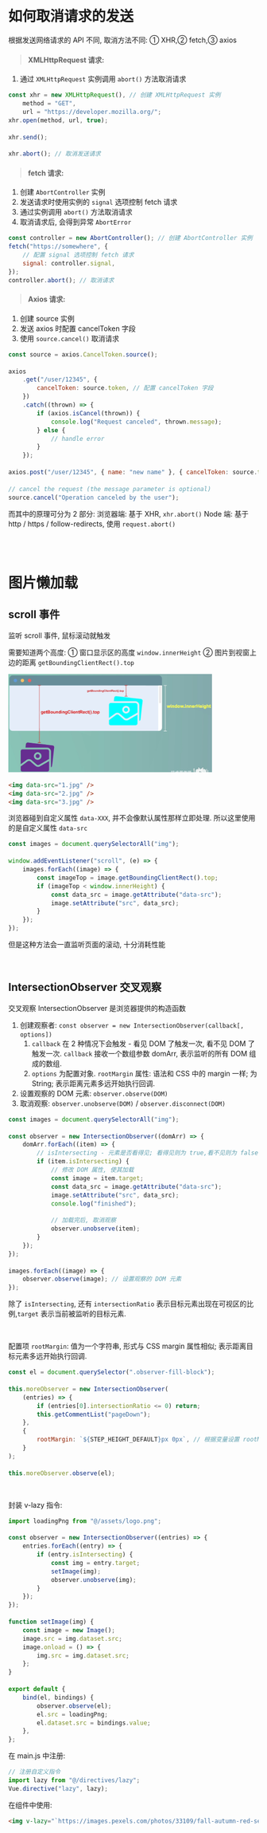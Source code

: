 # 如何取消请求的发送

根据发送网络请求的 API 不同, 取消方法不同: ① XHR,② fetch,③ axios

> #### XMLHttpRequest 请求:

1. 通过 `XMLHttpRequest` 实例调用 `abort()` 方法取消请求

```js
const xhr = new XMLHttpRequest(), // 创建 XMLHttpRequest 实例
    method = "GET",
    url = "https://developer.mozilla.org/";
xhr.open(method, url, true);

xhr.send();

xhr.abort(); // 取消发送请求
```

> #### fetch 请求:

1. 创建 `AbortController` 实例
2. 发送请求时使用实例的 `signal` 选项控制 fetch 请求
3. 通过实例调用 `abort()` 方法取消请求
4. 取消请求后, 会得到异常 `AbortError`

```js
const controller = new AbortController(); // 创建 AbortController 实例
fetch("https://somewhere", {
    // 配置 signal 选项控制 fetch 请求
    signal: controller.signal,
});
controller.abort(); // 取消请求
```

> #### Axios 请求:

1. 创建 source 实例
2. 发送 axios 时配置 cancelToken 字段
3. 使用 `source.cancel()` 取消请求

```js
const source = axios.CancelToken.source();

axios
    .get("/user/12345", {
        cancelToken: source.token, // 配置 cancelToken 字段
    })
    .catch((thrown) => {
        if (axios.isCancel(thrown)) {
            console.log("Request canceled", thrown.message);
        } else {
            // handle error
        }
    });

axios.post("/user/12345", { name: "new name" }, { cancelToken: source.token });

// cancel the request (the message parameter is optional)
source.cancel("Operation canceled by the user");
```

而其中的原理可分为 2 部分:
浏览器端: 基于 XHR, `xhr.abort()`
Node 端: 基于 http / https / follow-redirects, 使用 `request.abort()`

<br><br>

# 图片懒加载

## scroll 事件

监听 scroll 事件, 鼠标滚动就触发

需要知道两个高度:
① 窗口显示区的高度 `window.innerHeight`
② 图片到视窗上边的距离 `getBoundingClientRect().top`

<img src="picture/image-20220317131330050.png" alt="image-20220317131330050" style="zoom:40%;" />

```html
<img data-src="1.jpg" />
<img data-src="2.jpg" />
<img data-src="3.jpg" />
```

浏览器碰到自定义属性 `data-XXX`, 并不会像默认属性那样立即处理.
所以这里使用的是自定义属性 `data-src`

```js
const images = document.querySelectorAll("img");

window.addEventListener("scroll", (e) => {
    images.forEach((image) => {
        const imageTop = image.getBoundingClientRect().top;
        if (imageTop < window.innerHeight) {
            const data_src = image.getAttribute("data-src");
            image.setAttribute("src", data_src);
        }
    });
});
```

但是这种方法会一直监听页面的滚动, 十分消耗性能

<br>

## IntersectionObserver 交叉观察

交叉观察 IntersectionObserver 是浏览器提供的构造函数

1. 创建观察者: `const observer = new IntersectionObserver(callback[, options])`
    1. `callback` 在 2 种情况下会触发 - 看见 DOM 了触发一次, 看不见 DOM 了触发一次. `callback` 接收一个数组参数 domArr, 表示监听的所有 DOM 组成的数组.
    2. `options` 为配置对象. `rootMargin` 属性: 语法和 CSS 中的 margin 一样; 为 String; 表示距离元素多远开始执行回调.
2. 设置观察的 DOM 元素: `observer.observe(DOM)`
3. 取消观察: `observer.unobserve(DOM)` / `observer.disconnect(DOM)`

```js
const images = document.querySelectorAll("img");

const observer = new IntersectionObserver((domArr) => {
    domArr.forEach((item) => {
        // isIntersecting - 元素是否看得见; 看得见则为 true,看不见则为 false
        if (item.isIntersecting) {
            // 修改 DOM 属性, 使其加载
            const image = item.target;
            const data_src = image.getAttribute("data-src");
            image.setAttribute("src", data_src);
            console.log("finished");

            // 加载完后, 取消观察
            observer.unobserve(item);
        }
    });
});

images.forEach((image) => {
    observer.observe(image); // 设置观察的 DOM 元素
});
```

除了 `isIntersecting`, 还有 `intersectionRatio` 表示目标元素出现在可视区的比例,`target` 表示当前被监听的目标元素.

<br>

配置项 `rootMargin`: 值为一个字符串, 形式与 CSS margin 属性相似; 表示距离目标元素多远开始执行回调.

```js
const el = document.querySelector(".observer-fill-block");

this.moreObserver = new IntersectionObserver(
    (entries) => {
        if (entries[0].intersectionRatio <= 0) return;
        this.getCommentList("pageDown");
    },
    {
        rootMargin: `${STEP_HEIGHT_DEFAULT}px 0px`, // 根据变量设置 rootMargin 值
    }
);

this.moreObserver.observe(el);
```

<br>

封装 v-lazy 指令:

```js
import loadingPng from "@/assets/logo.png";

const observer = new IntersectionObserver((entries) => {
    entries.forEach((entry) => {
        if (entry.isIntersecting) {
            const img = entry.target;
            setImage(img);
            observer.unobserve(img);
        }
    });
});

function setImage(img) {
    const image = new Image();
    image.src = img.dataset.src;
    image.onload = () => {
        img.src = img.dataset.src;
    };
}

export default {
    bind(el, bindings) {
        observer.observe(el);
        el.src = loadingPng;
        el.dataset.src = bindings.value;
    },
};
```

在 main.js 中注册:

```js
// 注册自定义指令
import lazy from "@/directives/lazy";
Vue.directive("lazy", lazy);
```

在组件中使用:

```html
<img v-lazy="`https://images.pexels.com/photos/33109/fall-autumn-red-season.jpg?fit=crop&crop=entropy&w=3456&h=2304`" />
```

<br>
